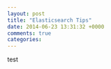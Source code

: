 ```yaml
---
layout: post
title: "Elasticsearch Tips"
date: 2014-06-23 13:31:32 +0000
comments: true
categories: 
---
```

test
